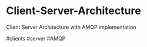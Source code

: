 # Client-Server-Architecture
Client Server Architecture with AMQP implementation

#clients #server #AMQP
